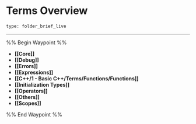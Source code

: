 # Terms Overview
 
```ccard
type: folder_brief_live
```
 
---

%% Begin Waypoint %%
- **[[Core]]**
- **[[Debug]]**
- **[[Errors]]**
- **[[Expressions]]**
- **[[C++/1 - Basic C++/Terms/Functions/Functions]]**
- **[[Initialization Types]]**
- **[[Operators]]**
- **[[Others]]**
- **[[Scopes]]**

%% End Waypoint %%